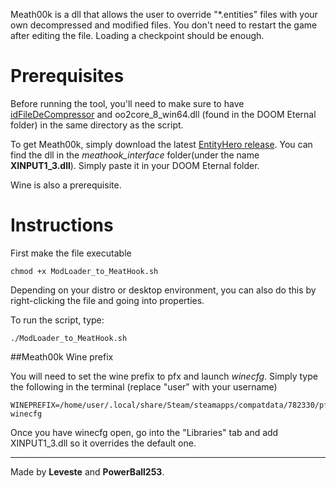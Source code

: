 Meath00k is a dll that allows the user to override "\*.entities" files with your own decompressed and modified files. You don't need to restart the game after editing the file. Loading a checkpoint should be enough.

Prerequisites
===============

Before running the tool, you'll need to make sure to have [idFileDeCompressor](https://discord.com/channels/570112501853978624/693113846688383029/747181445092605973) and oo2core\_8\_win64.dll (found in the DOOM Eternal folder) in the same directory as the script.

To get Meath00k, simply download the latest [EntityHero release](https://github.com/nopjne/EntityHero). You can find the dll in the *meathook_interface* folder(under the name **XINPUT1_3.dll**). Simply paste it in your DOOM Eternal folder.

Wine is also a prerequisite.

Instructions
============

First make the file executable

    chmod +x ModLoader_to_MeatHook.sh

Depending on your distro or desktop environment, you can also do this by right-clicking the file and going into properties.

To run the script, type:

    ./ModLoader_to_MeatHook.sh

##Meath00k Wine prefix

You will need to set the wine prefix to pfx and launch *winecfg*. Simply type the following in the terminal (replace "user" with your username)

    WINEPREFIX=/home/user/.local/share/Steam/steamapps/compatdata/782330/pfx/ winecfg

Once you have winecfg open, go into the "Libraries" tab and add XINPUT1\_3.dll so it overrides the default one.

-----------------------------------

Made by **Leveste** and **PowerBall253**.
